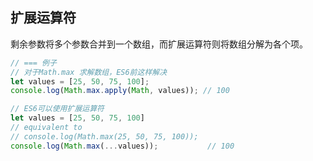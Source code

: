 
## 扩展运算符
剩余参数将多个参数合并到一个数组，而扩展运算符则将数组分解为各个项。

```js
// === 例子
// 对于Math.max 求解数组，ES6前这样解决
let values = [25, 50, 75, 100];
console.log(Math.max.apply(Math, values)); // 100

// ES6可以使用扩展运算符
let values = [25, 50, 75, 100]
// equivalent to
// console.log(Math.max(25, 50, 75, 100));
console.log(Math.max(...values));           // 100

```